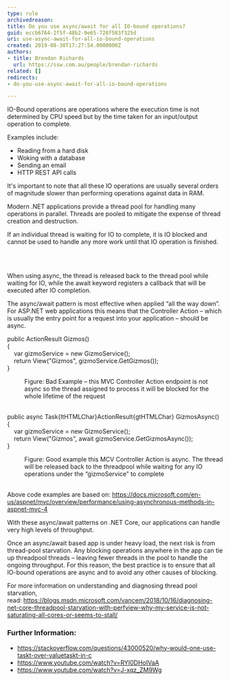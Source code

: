 ```yaml
---
type: rule
archivedreason: 
title: Do you use async/await for all IO-bound operations?
guid: eccb6764-2f5f-48b2-9e65-728f583f325d
uri: use-async-await-for-all-io-bound-operations
created: 2019-08-30T17:27:54.0000000Z
authors:
- title: Brendan Richards
  url: https://ssw.com.au/people/brendan-richards
related: []
redirects:
- do-you-use-async-await-for-all-io-bound-operations

---
```



<p>IO-Bound operations are operations where the execution time is not determined by CPU speed but by the time taken for an input/output operation to complete.​</p><p>​​​​Examples include&#58;</p><div><div><ul><li>Reading from a hard disk</li><li>Woking with a database</li><li>Sending an email<br></li><li>HTTP REST API&#160;calls<br></li></ul><p>It's important to note that all these IO operations are usually several orders of magnitude slower than performing operations against data in RAM.</p><p>Modern .NET applications provide a thread pool for handling many operations in parallel. Threads are pooled to mitigate the expense of thread creation and destruction.</p><p>If an individual thread is waiting for IO to complete, it is IO blocked and cannot be used to handle any more work until that IO operation is finished.<br></p></div></div>
<br><excerpt class='endintro'></excerpt><br>
<p>​When using async, the thread is released back to the thread pool while waiting for IO, while the await keyword registers a callback that will be executed after IO completion.</p><p>The async/await pattern is most effective when applied “all the way down”. For ASP.NET web applications this means that the Controller Action – which is usually the entry point for a request into your application – should be async.<br></p><p class="ssw15-rteElement-CodeArea">public ActionResult Gizmos()<br>&#123;<br>&#160;&#160;&#160; var gizmoService = new GizmoService();<br>&#160;&#160;&#160; return View(&quot;Gizmos&quot;, gizmoService.GetGizmos());<br>&#125;</p><dd class="ssw15-rteElement-FigureBad">Figure&#58; Bad Example – this MVC Controller Action endpoint is not async so the thread assigned to process it will be blocked for the whole lifetime of the request​<br></dd><p class="ssw15-rteElement-CodeArea"> 
   <br>public async Task{ltHTMLChar}ActionResult{gtHTMLChar} GizmosAsync()<br>&#123;<br>&#160;&#160;&#160; var gizmoService = new GizmoService();<br>&#160;&#160;&#160; return View(&quot;Gizmos&quot;, await gizmoService.GetGizmosAsync());<br>&#125;</p><dd class="ssw15-rteElement-FigureGood">Figure&#58; Good example this MCV Controller Action is async. The thread will be released back to the threadpool while waiting for any IO operations under the “gizmoService” to complete&#160;<br></dd><p> 
   <br>Above code examples are based on&#58; 
   <a href="https&#58;//docs.microsoft.com/en-us/aspnet/mvc/overview/performance/using-asynchronous-methods-in-aspnet-mvc-4">https&#58;//docs.microsoft.com/en-us/aspnet/mvc/overview/performance/using-asynchronous-methods-in-aspnet-mvc-4</a></p><p>With these async/await patterns on .NET​ Core, our applications can handle very high levels of throughput.</p><p>Once an async/await based app is under heavy load, the next risk is from thread-pool starvation. Any blocking operations anywhere in the app can tie up threadpool threads – leaving fewer threads in the pool to handle the ongoing throughput. For this reason, the best practice is to ensure that all IO-bound operations are async and to avoid any other causes of blocking.</p><p>​For more information on understanding and diagnosing thread pool starvation, read&#58;&#160;<a href="https&#58;//blogs.msdn.microsoft.com/vancem/2018/10/16/diagnosing-net-core-threadpool-starvation-with-perfview-why-my-service-is-not-saturating-all-cores-or-seems-to-stall/">https&#58;//blogs.msdn.microsoft.com/vancem/2018/10/16/diagnosing-net-core-threadpool-starvation-with-perfview-why-my-service-is-not-saturating-all-cores-or-seems-to-stall/</a><br></p><h3 class="ssw15-rteElement-H3">Further Information&#58;​<br></h3><ul><li>
      <a href="https&#58;//stackoverflow.com/questions/43000520/why-would-one-use-taskt-over-valuetaskt-in-c">https&#58;//stackoverflow.com/questions/43000520/why-would-one-use-taskt-over-valuetaskt-in-c</a></li><li>
      <a href="https&#58;//www.youtube.com/watch?v=RYI0DHoIVaA">https&#58;//www.youtube.com/watch?v=RYI0DHoIVaA</a></li><li>
      <a href="https&#58;//www.youtube.com/watch?v=J-xqz_ZM9Wg">https&#58;//www.youtube.com/watch?v=J-xqz_ZM9Wg</a><br></li></ul>


